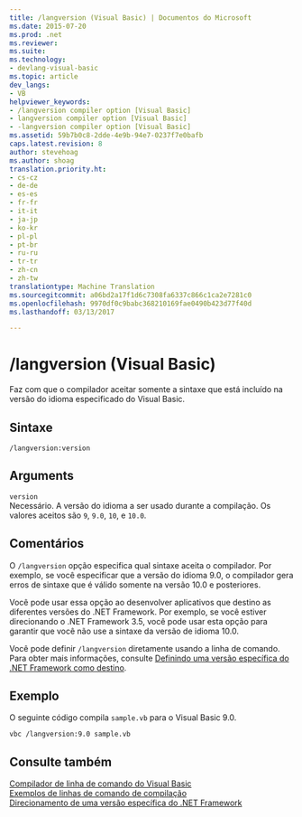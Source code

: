 ```yaml
---
title: /langversion (Visual Basic) | Documentos do Microsoft
ms.date: 2015-07-20
ms.prod: .net
ms.reviewer: 
ms.suite: 
ms.technology:
- devlang-visual-basic
ms.topic: article
dev_langs:
- VB
helpviewer_keywords:
- /langversion compiler option [Visual Basic]
- langversion compiler option [Visual Basic]
- -langversion compiler option [Visual Basic]
ms.assetid: 59b7b0c8-2dde-4e9b-94e7-0237f7e0bafb
caps.latest.revision: 8
author: stevehoag
ms.author: shoag
translation.priority.ht:
- cs-cz
- de-de
- es-es
- fr-fr
- it-it
- ja-jp
- ko-kr
- pl-pl
- pt-br
- ru-ru
- tr-tr
- zh-cn
- zh-tw
translationtype: Machine Translation
ms.sourcegitcommit: a06bd2a17f1d6c7308fa6337c866c1ca2e7281c0
ms.openlocfilehash: 9970df0c9babc368210169fae0490b423d77f40d
ms.lasthandoff: 03/13/2017

---
```

# <a name="langversion-visual-basic"></a>/langversion (Visual Basic)
Faz com que o compilador aceitar somente a sintaxe que está incluído na versão do idioma especificado do Visual Basic.  
  
## <a name="syntax"></a>Sintaxe  
  
```  
/langversion:version  
```  
  
## <a name="arguments"></a>Arguments  
 `version`  
 Necessário. A versão do idioma a ser usado durante a compilação. Os valores aceitos são `9`, `9.0`, `10`, e `10.0`.  
  
## <a name="remarks"></a>Comentários  
 O `/langversion` opção especifica qual sintaxe aceita o compilador. Por exemplo, se você especificar que a versão do idioma 9.0, o compilador gera erros de sintaxe que é válido somente na versão 10.0 e posteriores.  
  
 Você pode usar essa opção ao desenvolver aplicativos que destino as diferentes versões do .NET Framework. Por exemplo, se você estiver direcionando o .NET Framework 3.5, você pode usar esta opção para garantir que você não use a sintaxe da versão de idioma 10.0.  
  
 Você pode definir `/langversion` diretamente usando a linha de comando. Para obter mais informações, consulte [Definindo uma versão específica do .NET Framework como destino](https://docs.microsoft.com/visualstudio/ide/targeting-a-specific-dotnet-framework-version).  
  
## <a name="example"></a>Exemplo  
 O seguinte código compila `sample.vb` para o Visual Basic 9.0.  
  
```  
vbc /langversion:9.0 sample.vb  
```  
  
## <a name="see-also"></a>Consulte também  
 [Compilador de linha de comando do Visual Basic](../../../visual-basic/reference/command-line-compiler/index.md)   
 [Exemplos de linhas de comando de compilação](../../../visual-basic/reference/command-line-compiler/sample-compilation-command-lines.md)   
 [Direcionamento de uma versão específica do .NET Framework](https://docs.microsoft.com/visualstudio/ide/targeting-a-specific-dotnet-framework-version)
